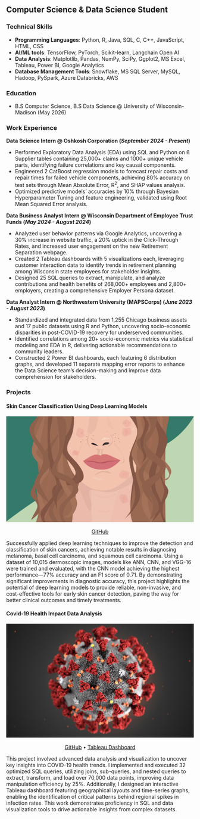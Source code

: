 ## Computer Science & Data Science Student

### Technical Skills
- **Programming Languages**: Python, R, Java, SQL, C, C++, JavaScript, HTML, CSS
- **AI/ML tools**: TensorFlow, PyTorch, Scikit-learn, Langchain Open AI
- **Data Analysis**:  Matplotlib, Pandas, NumPy, SciPy, Ggplot2, MS Excel, Tableau, Power BI, Google Analytics
- **Database Management Tools**: Snowflake, MS SQL Server, MySQL, Hadoop, PySpark, Azure Databricks, AWS

### Education
- B.S Computer Science, B.S Data Science @ University of Wisconsin-Madison (May 2026)

### Work Experience
**Data Science Intern @ Oshkosh Corporation (_September 2024 - Present_)**
* Performed Exploratory Data Analysis (EDA) using SQL and Python on 6 Supplier tables containing 25,000+ claims and 1000+ unique vehicle parts, identifying failure correlations and key causal components.
* Engineered 2 CatBoost regression models to forecast repair costs and repair times for failed vehicle components, achieving 80% accuracy on test sets through Mean Absolute Error, R<sup>2</sup>, and SHAP values analysis.
* Optimized predictive models’ accuracies by 10% through Bayesian Hyperparameter Tuning and feature engineering, validated using Root Mean Squared Error analysis.

**Data Business Analyst Intern @ Wisconsin Department of Employee Trust Funds (_May 2024 - August 2024_)**
* Analyzed user behavior patterns via Google Analytics, uncovering a 30% increase in website traffic, a 20% uptick in the Click-Through Rates, and increased user engagement on the new Retirement Separation webpage.
* Created 2 Tableau dashboards with 5 visualizations each, leveraging customer interaction data to identify trends in retirement planning among Wisconsin state employees for stakeholder insights.
* Designed 25 SQL queries to extract, manipulate, and analyze contributions and health benefits of 268,000+ employees and 2,800+ employers, creating a comprehensive Employer Persona dataset.

**Data Analyst Intern @ Northwestern University (MAPSCorps) (_June 2023 - August 2023_)**
* Standardized and integrated data from 1,255 Chicago business assets and 17 public datasets using R and Python, uncovering socio-economic disparities in post-COVID-19 recovery for underserved communities.
* Identified correlations among 20+ socio-economic metrics via statistical modeling and EDA in R, delivering actionable recommendations to community leaders.
* Constructed 2 Power BI dashboards, each featuring 6 distribution graphs, and developed 11 separate mapping error reports to enhance the Data Science team’s decision-making and improve data comprehension for stakeholders.

### Projects

#### Skin Cancer Classification Using Deep Learning Models
![Skin Cancer Image](/assets/img/0805_eczema_lede.gif)
<p align="center">
  <a href="https://github.com/VRAJ09/Skin-Cancer-Classification-Using-Deep-Learning-Algorithms">GitHub</a>
</p>
Successfully applied deep learning techniques to improve the detection and classification of skin cancers, achieving notable results in diagnosing melanoma, basal cell carcinoma, and squamous cell carcinoma. Using a dataset of 10,015 dermoscopic images, models like ANN, CNN, and VGG-16 were trained and evaluated, with the CNN model achieving the highest performance—77% accuracy and an F1 score of 0.71. By demonstrating significant improvements in diagnostic accuracy, this project highlights the potential of deep learning models to provide reliable, non-invasive, and cost-effective tools for early skin cancer detection, paving the way for better clinical outcomes and timely treatments.

#### Covid-19 Health Impact Data Analysis
![Covid-19 Image](/assets/img/1583952355.1997.jpg)
<p align="center">
  <a href="https://github.com/VRAJ09/COVID-Data-Analysis">GitHub</a>
  <span class="separator">•</span>
  <a href="https://public.tableau.com/views/Covid19DataAnalysisDashboard_17181451717850/Dashboard1?:language=en-US&publish=yes&:sid=&:display_count=n&:origin=viz_share_link">Tableau Dashboard</a>
</p>
This project involved advanced data analysis and visualization to uncover key insights into COVID-19 health trends. I implemented and executed 32 optimized SQL queries, utilizing joins, sub-queries, and nested queries to extract, transform, and load over 70,000 data points, improving data manipulation efficiency by 25%. Additionally, I designed an interactive Tableau dashboard featuring geographical layouts and time-series graphs, enabling the identification of critical patterns behind regional spikes in infection rates. This work demonstrates proficiency in SQL and data visualization tools to drive actionable insights from complex datasets.
